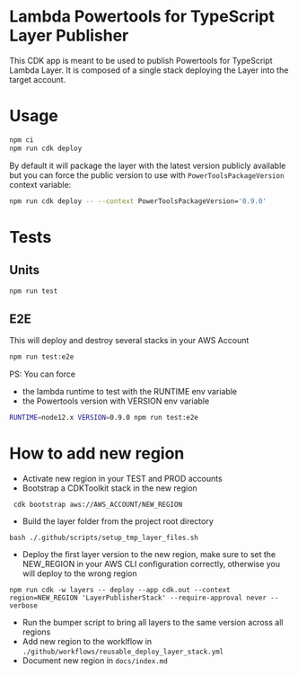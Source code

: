 # Lambda Powertools for TypeScript Layer Publisher

This CDK app is meant to be used to publish Powertools for TypeScript Lambda Layer. It is composed of a single stack deploying the Layer into the target account.

# Usage

```sh
npm ci
npm run cdk deploy
```

By default it will package the layer with the latest version publicly available but you can force the public version to use with `PowerToolsPackageVersion` context variable:
   ```sh
   npm run cdk deploy -- --context PowerToolsPackageVersion='0.9.0'
   ```

# Tests

## Units

```sh
npm run test
```

## E2E

This will deploy and destroy several stacks in your AWS Account

```sh
npm run test:e2e
```

PS: You can force 
* the lambda runtime to test with the RUNTIME env variable
* the Powertools version with VERSION env variable
```sh 
RUNTIME=node12.x VERSION=0.9.0 npm run test:e2e
```

# How to add new region

* Activate new region in your TEST and PROD accounts
* Bootstrap a CDKToolkit stack in the new region
```shell
 cdk bootstrap aws://AWS_ACCOUNT/NEW_REGION   
```
* Build the layer folder from the project root directory
```shell
bash ./.github/scripts/setup_tmp_layer_files.sh 
```
* Deploy the first layer version to the new region, make sure to set the NEW_REGION in your AWS CLI configuration correctly, otherwise you will deploy to the wrong region
```shell
npm run cdk -w layers -- deploy --app cdk.out --context region=NEW_REGION 'LayerPublisherStack' --require-approval never --verbose 
```
* Run the bumper script to bring all layers to the same version across all regions
* Add new region to the worklflow in `./github/workflows/reusable_deploy_layer_stack.yml`
* Document new region in `docs/index.md`